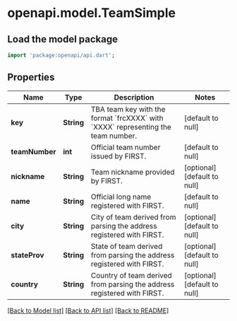 # openapi.model.TeamSimple

## Load the model package
```dart
import 'package:openapi/api.dart';
```

## Properties
Name | Type | Description | Notes
------------ | ------------- | ------------- | -------------
**key** | **String** | TBA team key with the format &#x60;frcXXXX&#x60; with &#x60;XXXX&#x60; representing the team number. | [default to null]
**teamNumber** | **int** | Official team number issued by FIRST. | [default to null]
**nickname** | **String** | Team nickname provided by FIRST. | [optional] [default to null]
**name** | **String** | Official long name registered with FIRST. | [default to null]
**city** | **String** | City of team derived from parsing the address registered with FIRST. | [optional] [default to null]
**stateProv** | **String** | State of team derived from parsing the address registered with FIRST. | [optional] [default to null]
**country** | **String** | Country of team derived from parsing the address registered with FIRST. | [optional] [default to null]

[[Back to Model list]](../README.md#documentation-for-models) [[Back to API list]](../README.md#documentation-for-api-endpoints) [[Back to README]](../README.md)


